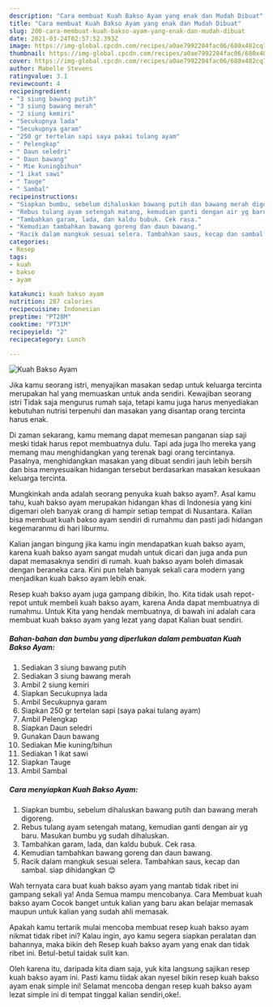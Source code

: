 ```yaml
---
description: "Cara membuat Kuah Bakso Ayam yang enak dan Mudah Dibuat"
title: "Cara membuat Kuah Bakso Ayam yang enak dan Mudah Dibuat"
slug: 200-cara-membuat-kuah-bakso-ayam-yang-enak-dan-mudah-dibuat
date: 2021-03-24T02:57:52.393Z
image: https://img-global.cpcdn.com/recipes/a0ae7992204fac06/680x482cq70/kuah-bakso-ayam-foto-resep-utama.jpg
thumbnail: https://img-global.cpcdn.com/recipes/a0ae7992204fac06/680x482cq70/kuah-bakso-ayam-foto-resep-utama.jpg
cover: https://img-global.cpcdn.com/recipes/a0ae7992204fac06/680x482cq70/kuah-bakso-ayam-foto-resep-utama.jpg
author: Mabelle Stevens
ratingvalue: 3.1
reviewcount: 4
recipeingredient:
- "3 siung bawang putih"
- "3 siung bawang merah"
- "2 siung kemiri"
- "Secukupnya lada"
- "Secukupnya garam"
- "250 gr tertelan sapi saya pakai tulang ayam"
- " Pelengkap"
- " Daun seledri"
- " Daun bawang"
- " Mie kuningbihun"
- "1 ikat sawi"
- " Tauge"
- " Sambal"
recipeinstructions:
- "Siapkan bumbu, sebelum dihaluskan bawang putih dan bawang merah digoreng."
- "Rebus tulang ayam setengah matang, kemudian ganti dengan air yg baru. Masukan bumbu yg sudah dihaluskan."
- "Tambahkan garam, lada, dan kaldu bubuk. Cek rasa."
- "Kemudian tambahkan bawang goreng dan daun bawang."
- "Racik dalam mangkuk sesuai selera. Tambahkan saus, kecap dan sambal. siap dihidangkan 😊"
categories:
- Resep
tags:
- kuah
- bakso
- ayam

katakunci: kuah bakso ayam 
nutrition: 287 calories
recipecuisine: Indonesian
preptime: "PT28M"
cooktime: "PT31M"
recipeyield: "2"
recipecategory: Lunch

---
```



![Kuah Bakso Ayam](https://img-global.cpcdn.com/recipes/a0ae7992204fac06/680x482cq70/kuah-bakso-ayam-foto-resep-utama.jpg)

Jika kamu seorang istri, menyajikan masakan sedap untuk keluarga tercinta merupakan hal yang memuaskan untuk anda sendiri. Kewajiban seorang istri Tidak saja mengurus rumah saja, tetapi kamu juga harus menyediakan kebutuhan nutrisi terpenuhi dan masakan yang disantap orang tercinta harus enak.

Di zaman  sekarang, kamu memang dapat memesan panganan siap saji meski tidak harus repot membuatnya dulu. Tapi ada juga lho mereka yang memang mau menghidangkan yang terenak bagi orang tercintanya. Pasalnya, menghidangkan masakan yang dibuat sendiri jauh lebih bersih dan bisa menyesuaikan hidangan tersebut berdasarkan masakan kesukaan keluarga tercinta. 



Mungkinkah anda adalah seorang penyuka kuah bakso ayam?. Asal kamu tahu, kuah bakso ayam merupakan hidangan khas di Indonesia yang kini digemari oleh banyak orang di hampir setiap tempat di Nusantara. Kalian bisa membuat kuah bakso ayam sendiri di rumahmu dan pasti jadi hidangan kegemaranmu di hari liburmu.

Kalian jangan bingung jika kamu ingin mendapatkan kuah bakso ayam, karena kuah bakso ayam sangat mudah untuk dicari dan juga anda pun dapat memasaknya sendiri di rumah. kuah bakso ayam boleh dimasak dengan beraneka cara. Kini pun telah banyak sekali cara modern yang menjadikan kuah bakso ayam lebih enak.

Resep kuah bakso ayam juga gampang dibikin, lho. Kita tidak usah repot-repot untuk membeli kuah bakso ayam, karena Anda dapat membuatnya di rumahmu. Untuk Kita yang hendak membuatnya, di bawah ini adalah cara membuat kuah bakso ayam yang lezat yang dapat Kalian buat sendiri.

<!--inarticleads1-->

##### Bahan-bahan dan bumbu yang diperlukan dalam pembuatan Kuah Bakso Ayam:

1. Sediakan 3 siung bawang putih
1. Sediakan 3 siung bawang merah
1. Ambil 2 siung kemiri
1. Siapkan Secukupnya lada
1. Ambil Secukupnya garam
1. Siapkan 250 gr tertelan sapi (saya pakai tulang ayam)
1. Ambil  Pelengkap
1. Siapkan  Daun seledri
1. Gunakan  Daun bawang
1. Sediakan  Mie kuning/bihun
1. Sediakan 1 ikat sawi
1. Siapkan  Tauge
1. Ambil  Sambal




<!--inarticleads2-->

##### Cara menyiapkan Kuah Bakso Ayam:

1. Siapkan bumbu, sebelum dihaluskan bawang putih dan bawang merah digoreng.
1. Rebus tulang ayam setengah matang, kemudian ganti dengan air yg baru. Masukan bumbu yg sudah dihaluskan.
1. Tambahkan garam, lada, dan kaldu bubuk. Cek rasa.
1. Kemudian tambahkan bawang goreng dan daun bawang.
1. Racik dalam mangkuk sesuai selera. Tambahkan saus, kecap dan sambal. siap dihidangkan 😊




Wah ternyata cara buat kuah bakso ayam yang mantab tidak ribet ini gampang sekali ya! Anda Semua mampu mencobanya. Cara Membuat kuah bakso ayam Cocok banget untuk kalian yang baru akan belajar memasak maupun untuk kalian yang sudah ahli memasak.

Apakah kamu tertarik mulai mencoba membuat resep kuah bakso ayam nikmat tidak ribet ini? Kalau ingin, ayo kamu segera siapkan peralatan dan bahannya, maka bikin deh Resep kuah bakso ayam yang enak dan tidak ribet ini. Betul-betul taidak sulit kan. 

Oleh karena itu, daripada kita diam saja, yuk kita langsung sajikan resep kuah bakso ayam ini. Pasti kamu tiidak akan nyesel bikin resep kuah bakso ayam enak simple ini! Selamat mencoba dengan resep kuah bakso ayam lezat simple ini di tempat tinggal kalian sendiri,oke!.

